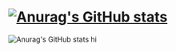 # [![Anurag's GitHub stats](https://github-readme-stats.vercel.app/api?username=BerkayAydeniz)](https://github.com/anuraghazra/github-readme-stats)
![Anurag's GitHub stats](https://github-readme-stats.vercel.app/api?username=BerkayAydeniz&show_icons=true&theme=radical)
hi
